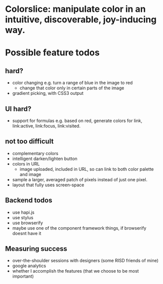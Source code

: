 # Colorslice: manipulate color in an intuitive, discoverable, joy-inducing way.

# Possible feature todos
## hard?
- color changing e.g. turn a range of blue in the image to red
    - change that color only in certain parts of the image
- gradient picking, with CSS3 output

## UI hard?

- support for formulas e.g. based on red, generate colors for link, link:active,
  link:focus, link:visited.

## not too difficult
- complementary colors
- intelligent darken/lighten button
- colors in URL
    - image uploaded, included in URL, so can link to both color palette and
      image
- sample a larger, averaged patch of pixels instead of just one pixel.
- layout that fully uses screen-space

## Backend todos
- use hapi.js
- use stylus
- use browserify
- maybe use one of the component framework things, if browserify doesnt have it

## Measuring success
- over-the-shoulder sessions with designers (some RISD friends of mine)
- google analytics
- whether I accomplish the features (that we choose to be most important)
